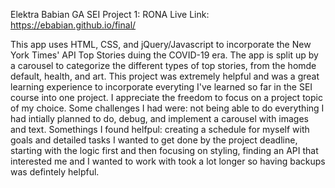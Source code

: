 Elektra Babian 
GA SEI Project 1: RONA
Live Link: https://ebabian.github.io/final/

This app uses HTML, CSS, and jQuery/Javascript to incorporate the New York Times' API Top Stories duing the COVID-19 era. The app is split up by a carousel to categorize the different types of top stories, from the homde default, health, and art. This project was extremely helpful and was a great learning experience to incorporate everyting I've learned so far in the SEI course into one project. I appreciate the freedom to focus on a project topic of my choice. Some challenges I had were: not being able to do everything I had intially planned to do, debug, and implement a carousel with images and text. Somethings I found helfpul: creating a schedule for myself with goals and detailed tasks I wanted to get done by the project deadline, starting with the logic first and then focusing on styling, finding an API that interested me and I wanted to work with took a lot longer so having backups was defintely helpful. 